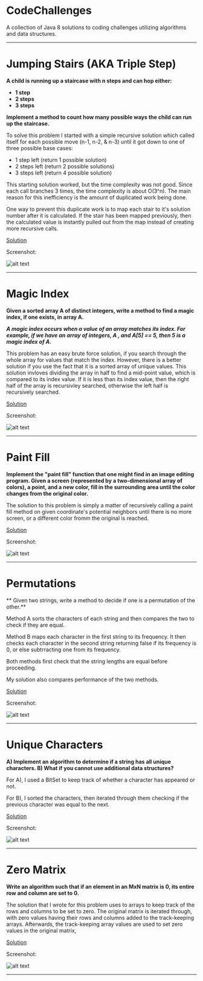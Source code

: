 # CodeChallenges
A collection of Java 8 solutions to coding challenges utilizing algorithms and data structures. 
- - - -

# Jumping Stairs (AKA Triple Step)
**A child is running up a staircase with n steps and can hop either:**
* **1 step**
* **2 steps**
* **3 steps**
          
**Implement a method to count how many possible ways the child can run up the staircase.**

To solve this problem I started with a simple recursive solution which called itself for each possible move (n-1, n-2, & n-3) until it got down to one of three possible base cases:
* 1 step left (return 1 possible solution)
* 2 steps left (return 2 possible solutions)
* 3 steps left (return 4 possible solution)

This starting solution worked, but the time complexity was not good. Since each call branches 3 times, the time complexity is about O(3^n). The main reason for this inefficiency is the amount of duplicated work being done. 

One way to prevent this duplicate work is to map each stair to it's solution number after it is calculated. If the stair has been mapped previously, then the calculated value is instantly pulled out from the map instead of creating more recursive calls. 

[Solution](https://github.com/DustinVK/CodeChallenges/blob/main/src/vankrimpen/dustin/JumpingStairs.java "Solution Code") 

Screenshot:

![alt text](https://github.com/DustinVK/CodeChallenges/blob/main/Screenshots/Jumping-Stairs-Screenshot.PNG?raw=true)


- - - -

# Magic Index
**Given a sorted array A of distinct integers, write a method to find a magic index, if one exists, in array A.**

***A magic index occurs when a value of an array matches its index. For example, if we have an array of integers, A
, and A[5] == 5, then 5 is a magic index of A.*** 

This problem has an easy brute force solution, if you search through the whole array for values that match the index. However, there is a better solution if you use the fact that it is a sorted array of unique values. This solution invloves dividing the array in half to find a mid-point value, which is compared to its index value. If it is less than its index value, then the right half of the array is recursivley searched, otherwise the left half is recursively searched. 

[Solution](https://github.com/DustinVK/CodeChallenges/blob/main/src/vankrimpen/dustin/MagicIndex.java "Solution Code") 

Screenshot:

![alt text](https://github.com/DustinVK/CodeChallenges/blob/main/Screenshots/MagicIndex-Screenshot.PNG?raw=true)


- - - -

# Paint Fill
**Implement the "paint fill" function that one might find in an image editing program. Given a screen (represented by a two-dimensional array of colors), a point, and a new color, fill in the surrounding area until the color changes from the original color.**

The solution to this problem is simply a matter of recursively calling a paint fill method on given coordinate's potential neighbors until there is no more screen, or a different color fromm the original is reached. 

[Solution](https://github.com/DustinVK/CodeChallenges/blob/main/src/vankrimpen/dustin/PaintFill.java "Solution Code") 

Screenshot:

![alt text](https://github.com/DustinVK/CodeChallenges/blob/main/Screenshots/PaintFill-Screenshot.PNG?raw=true)

- - - -

# Permutations
** Given two strings, write a method to decide if one is a permutation of the other.**

Method A sorts the characters of each string and then compares the two to check if they are equal.

Method B maps each character in the first string to its frequency. It then checks each character in the second string returning false if its frequency is 0, or else subtrracting one from its frequency. 

Both methods first check that the string lengths are equal before proceeding. 

My solution also compares performance of the two methods. 

[Solution](https://github.com/DustinVK/CodeChallenges/blob/main/src/vankrimpen/dustin/Permutations.java "Solution Code") 

Screenshot:

![alt text](https://github.com/DustinVK/CodeChallenges/blob/main/Screenshots/Permutations-ScreenShot.PNG?raw=true)

- - - -

# Unique Characters
**A) Implement an algorithm to determine if a string has all unique characters. B) What if you cannot use additional data structures?**

For A), I used a BitSet to keep track of whether a character has appeared or not. 

For B), I sorted the characters, then iterated through them checking if the previous character was equal to the next. 


[Solution](https://github.com/DustinVK/CodeChallenges/blob/main/src/vankrimpen/dustin/UniqueCharacters.java "Solution Code") 

Screenshot:

![alt text](https://github.com/DustinVK/CodeChallenges/blob/main/Screenshots/UniqueCharacters-Screenshot.PNG?raw=true)

- - - -

# Zero Matrix 
**Write an algorithm such that if an element in an MxN matrix is 0, its entire row and column are set to 0.**

The solution that I wrote for this problem uses to arrays to keep track of the rows and columns to be set to zero. The original matrix is iterated through, with zero values having their rows and columns added to the track-keeping arrays. Afterwards, the track-keeping array values are used to set zero values in the original matrix,


[Solution](https://github.com/DustinVK/CodeChallenges/blob/main/src/vankrimpen/dustin/ZeroMatrix.java "Solution Code") 

Screenshot:

![alt text](https://github.com/DustinVK/CodeChallenges/blob/main/Screenshots/ZeroMatrix-Screenshot.PNG?raw=true)

- - - -
